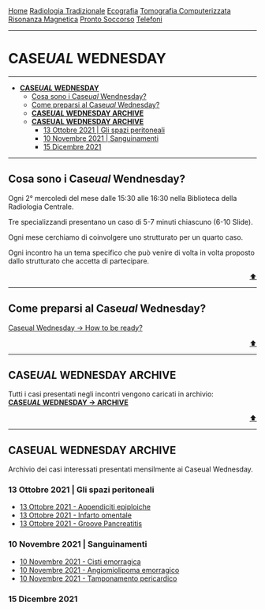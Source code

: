 
<head>
  <link rel="shortcut icon" type="image/x-icon" href="https://sl-rad.github.io/SL-Rad-Vademecum/favicon/favicon.ico" />
  <link rel="apple-touch-icon" sizes="180x180" href="https://sl-rad.github.io/SL-Rad-Vademecum/favicon/apple-touch-icon.png">
  <link rel="icon" type="image/png" sizes="32x32" href="https://sl-rad.github.io/SL-Rad-Vademecum/favicon/favicon-32x32.png">
  <link rel="icon" type="image/png" sizes="16x16" href="https://sl-rad.github.io/SL-Rad-Vademecum/favicon/favicon-16x16.png">
  <link rel="manifest" href="https://sl-rad.github.io/SL-Rad-Vademecum/favicon/site.webmanifest">
  <title>SL Rad Vademecum</title> 
</head>

<div class="topnav">
  <a href="https://sl-rad.github.io/SL-Rad-Vademecum">Home</a>
  <a href="https://sl-rad.github.io/SL-Rad-Vademecum/radiologia_tradizionale.html">Radiologia Tradizionale</a>
  <a href="https://sl-rad.github.io/SL-Rad-Vademecum/ecografia.html">Ecografia</a>
  <a href="https://sl-rad.github.io/SL-Rad-Vademecum/tomografia_computerizzata.html">Tomografia Computerizzata</a>
  <a href="https://sl-rad.github.io/SL-Rad-Vademecum/risonanza_magnetica.html">Risonanza Magnetica</a>
  <a href="https://sl-rad.github.io/SL-Rad-Vademecum/pronto_soccorso.html">Pronto Soccorso</a>
  <a href="https://sl-rad.github.io/SL-Rad-Vademecum/contatti.html">Telefoni</a>
</div>

- - -

# **CASE*UAL* WEDNESDAY**

- - -

- [**CASE*UAL* WEDNESDAY**](#caseual-wednesday)
  - [Cosa sono i Case*ual* Wendnesday?](#cosa-sono-i-caseual-wendnesday)
  - [Come preparsi al Case*ual* Wednesday?](#come-preparsi-al-caseual-wednesday)
  - [**CASE*UAL* WEDNESDAY ARCHIVE**](#caseual-wednesday-archive)
  - [**CASEUAL WEDNESDAY ARCHIVE**](#caseual-wednesday-archive-1)
    - [13 Ottobre 2021 \| Gli spazi peritoneali](#13-ottobre-2021--gli-spazi-peritoneali)
    - [10 Novembre 2021 \| Sanguinamenti](#10-novembre-2021--sanguinamenti)
    - [15 Dicembre 2021](#15-dicembre-2021)

- - -

## Cosa sono i Case*ual* Wendnesday?
Ogni 2° mercoledì del mese dalle 15:30 alle 16:30 nella Biblioteca della Radiologia Centrale.

Tre specializzandi presentano un caso di 5-7 minuti chiascuno (6-10 Slide).

Ogni mese cerchiamo di coinvolgere uno strutturato per un quarto caso.

Ogni incontro ha un tema specifico che può venire di volta in volta proposto dallo strutturato che accetta di partecipare.

<div style="text-align: right">
<a href="#caseual-wednesday">⬆️</a>
</div>

---

## Come preparsi al Case*ual* Wednesday?

[Caseual Wednesday &rarr; How to be ready?](https://sl-rad.github.io/SL-Rad-Vademecum/caseual_wednesdays/how_to_be_caseual_on_wednesday.html)

<div style="text-align: right">
<a href="#caseual-wednesday">⬆️</a>
</div>

---

## **CASE*UAL* WEDNESDAY ARCHIVE**

Tutti i casi presentati negli incontri vengono caricati in archivio: <br>
[**CASE*UAL* WEDNESDAY &rarr; ARCHIVE**](case_archive.md)

<div style="text-align: right">
<a href="#caseual-wednesday">⬆️</a>
</div>

---


## **CASEUAL WEDNESDAY ARCHIVE**
Archivio dei casi interessati presentati mensilmente ai Caseual Wednesday.

### 13 Ottobre 2021 \| Gli spazi peritoneali

- [13 Ottobre 2021 - Appendiciti epiploiche](caseual_wednesdays/2021-10-13/appendicite_epiploica.html)
- [13 Ottobre 2021 - Infarto omentale](caseual_wednesdays/2021-10-13/infarto_omentale.html)
- [13 Ottobre 2021 - Groove Pancreatitis](caseual_wednesdays/2021-10-13/groove_pancreatitis.html)


### 10 Novembre 2021 \| Sanguinamenti

- [10 Novembre 2021 - Cisti emorragica](caseual_wednesdays/2021-11-10/cisti_emorragica.html)
- [10 Novembre 2021 - Angiomiolipoma emorragico](caseual_wednesdays/2021-11-10/angiomiolipoma_emorragico.html)
- [10 Novembre 2021 - Tamponamento pericardico](caseual_wednesdays/2021-11-10/tamponamento_pericardico.html)

### 15 Dicembre 2021
